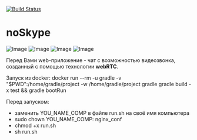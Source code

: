 [![Build Status](https://travis-ci.com/AlexeyDer/noSkype.svg?branch=release)](https://travis-ci.com/AlexeyDer/noSkype)
# noSkype
![Image](https://hsto.org/webt/5b/22/62/5b2262cea66f9381421890.png)
![Image](https://cdn.iconscout.com/icon/free/png-256/gradle-3-1175026.png)
![Image](https://www.matt-thornton.net/wordpress/wp-content/uploads/0dd7193f-e747-4a15-b797-818b9fac3656-mysql.png)
![Image](https://d1q6f0aelx0por.cloudfront.net/product-logos/644d2f15-c5db-4731-a353-ace6235841fa-registry.png)

Перед Вами web-приложение - чат с возможностью видеозвонка, созданный с помощью технологии **webRTC**.

Запуск из docker:
docker run --rm -u gradle -v "$PWD":/home/gradle/project -w /home/gradle/project gradle gradle build -x test && gradle bootRun


Перед запуском:
- заменить YOU_NAME_COMP в файле run.sh на своё имя компьютера
- sudo chown YOU_NAME_COMP: nginx_conf
- chmod +x run.sh
- sh run.sh
